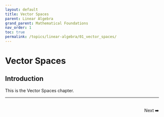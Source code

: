 ```yaml
---
layout: default
title: Vector Spaces
parent: Linear Algebra
grand_parent: Mathematical Foundations
nav_order: 1
toc: true
permalink: /topics/linear-algebra/01_vector_spaces/
---
```


# Vector Spaces

## Introduction

This is the Vector Spaces chapter.

---

<div style="display: flex; justify-content: space-between; margin-top: 2rem;">
  <span></span> <!-- no previous link -->
  <a href="{{ site.baseurl }}/topics/linear-algebra/02_svd/" style="text-decoration: none;">Next ➡️</a>
</div>